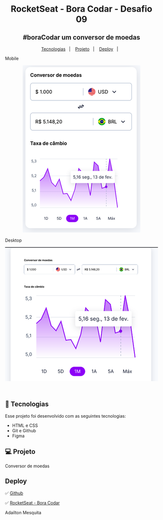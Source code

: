 <h1 align="center"> RocketSeat - Bora Codar - Desafio 09</h1>

<h2 align="center"> #boraCodar um conversor de moedas</h2>

<p align="center">

</p>

<p align="center">
  <a href="#-tecnologias">Tecnologias</a>&nbsp;&nbsp;&nbsp;|&nbsp;&nbsp;&nbsp;
  <a href="#-projeto">Projeto</a>&nbsp;&nbsp;&nbsp;|&nbsp;&nbsp;&nbsp;
  <a href="#deploy">Deploy</a>&nbsp;&nbsp;&nbsp;|&nbsp;&nbsp;&nbsp;
</p>

<div align="center">

<p align="left"> Mobile</p>

![Alt text](assets/mobile.png)

<p align="left"> Desktop</p>

![Alt text](assets/desktop.png)

</div>
<br>

## 🚀 Tecnologias

Esse projeto foi desenvolvido com as seguintes tecnologias:

- HTML e CSS
- Git e Github
- Figma

## 💻 Projeto

Conversor de moedas

## Deploy

✅ [Github](https://github.com/amesq01/boracodar---desafio09)

✅ [RocketSeat - Bora Codar](https://www.rocketseat.com.br/boracodar#)

Adailton Mesquita
